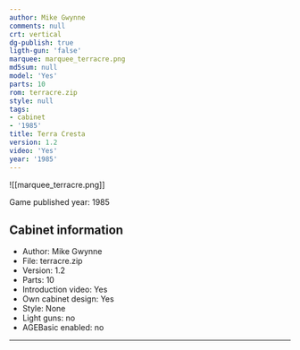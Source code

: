 ```yaml
---
author: Mike Gwynne
comments: null
crt: vertical
dg-publish: true
ligth-gun: 'false'
marquee: marquee_terracre.png
md5sum: null
model: 'Yes'
parts: 10
rom: terracre.zip
style: null
tags:
- cabinet
- '1985'
title: Terra Cresta
version: 1.2
video: 'Yes'
year: '1985'
---
```


![[marquee_terracre.png]]

Game published year: 1985

## Cabinet information

- Author: Mike Gwynne
- File: terracre.zip
- Version: 1.2
- Parts: 10
- Introduction video: Yes
- Own cabinet design: Yes
- Style: None
- Light guns: no
- AGEBasic enabled: no

---
